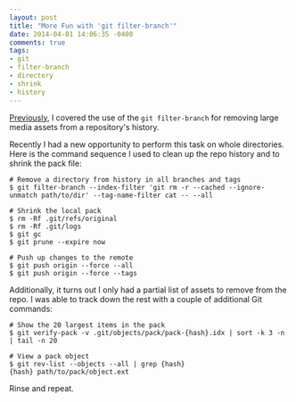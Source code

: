 ```yaml
---
layout: post
title: "More Fun with 'git filter-branch'"
date: 2014-04-01 14:06:35 -0400
comments: true
tags: 
- git
- filter-branch
- directory
- shrink
- history
---
```

[Previously](http://nathanielhoag.com/blog/2013/11/06/tools-and-processes/), I covered the use of the `git filter-branch` for removing large media assets from a repository's history.

Recently I had a new opportunity to perform this task on whole directories. Here is the command sequence I used to clean up the repo history and to shrink the pack file:

```
# Remove a directory from history in all branches and tags
$ git filter-branch --index-filter 'git rm -r --cached --ignore-unmatch path/to/dir' --tag-name-filter cat -- --all

# Shrink the local pack
$ rm -Rf .git/refs/original
$ rm -Rf .git/logs
$ git gc
$ git prune --expire now

# Push up changes to the remote
$ git push origin --force --all
$ git push origin --force --tags
```

Additionally, it turns out I only had a partial list of assets to remove from the repo. I was able to track down the rest with a couple of additional Git commands:

```
# Show the 20 largest items in the pack
$ git verify-pack -v .git/objects/pack/pack-{hash}.idx | sort -k 3 -n | tail -n 20

# View a pack object
$ git rev-list --objects --all | grep {hash}
{hash} path/to/pack/object.ext
```

Rinse and repeat.

